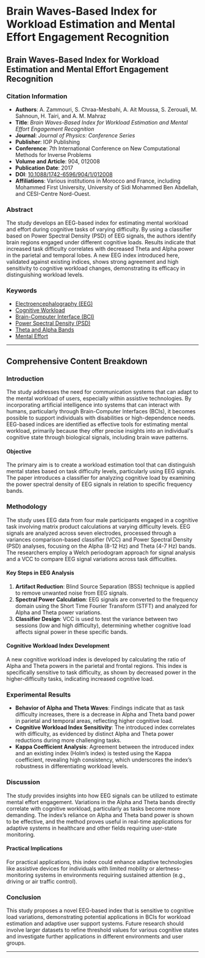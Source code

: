 # Brain Waves‐Based Index for Workload Estimation and Mental Effort Engagement Recognition

## **Brain Waves-Based Index for Workload Estimation and Mental Effort Engagement Recognition**

### Citation Information

* **Authors**: A. Zammouri, S. Chraa-Mesbahi, A. Ait Moussa, S. Zerouali, M. Sahnoun, H. Tairi, and A. M. Mahraz
* **Title**: _Brain Waves-Based Index for Workload Estimation and Mental Effort Engagement Recognition_
* **Journal**: _Journal of Physics: Conference Series_
* **Publisher**: IOP Publishing
* **Conference**: 7th International Conference on New Computational Methods for Inverse Problems
* **Volume and Article**: 904, 012008
* **Publication Date**: 2017
* **DOI**: [10.1088/1742-6596/904/1/012008](https://doi.org/10.1088/1742-6596/904/1/012008)
* **Affiliations**: Various institutions in Morocco and France, including Mohammed First University, University of Sidi Mohammed Ben Abdellah, and CESI-Centre Nord-Ouest.

### Abstract

The study develops an EEG-based index for estimating mental workload and effort during cognitive tasks of varying difficulty. By using a classifier based on Power Spectral Density (PSD) of EEG signals, the authors identify brain regions engaged under different cognitive loads. Results indicate that increased task difficulty correlates with decreased Theta and Alpha power in the parietal and temporal lobes. A new EEG index introduced here, validated against existing indices, shows strong agreement and high sensitivity to cognitive workload changes, demonstrating its efficacy in distinguishing workload levels.

### Keywords

* [Electroencephalography (EEG)](https://scholar.google.com/scholar?q=Electroencephalography+EEG)
* [Cognitive Workload](https://scholar.google.com/scholar?q=Cognitive+Workload)
* [Brain-Computer Interface (BCI)](https://scholar.google.com/scholar?q=Brain-Computer+Interface)
* [Power Spectral Density (PSD)](https://scholar.google.com/scholar?q=Power+Spectral+Density+PSD)
* [Theta and Alpha Bands](https://scholar.google.com/scholar?q=Theta+and+Alpha+Bands)
* [Mental Effort](https://scholar.google.com/scholar?q=Mental+Effort)

***

## Comprehensive Content Breakdown

### Introduction

The study addresses the need for communication systems that can adapt to the mental workload of users, especially within assistive technologies. By incorporating artificial intelligence into systems that can interact with humans, particularly through Brain-Computer Interfaces (BCIs), it becomes possible to support individuals with disabilities or high-dependence needs. EEG-based indices are identified as effective tools for estimating mental workload, primarily because they offer precise insights into an individual's cognitive state through biological signals, including brain wave patterns.

#### Objective

The primary aim is to create a workload estimation tool that can distinguish mental states based on task difficulty levels, particularly using EEG signals. The paper introduces a classifier for analyzing cognitive load by examining the power spectral density of EEG signals in relation to specific frequency bands.

### Methodology

The study uses EEG data from four male participants engaged in a cognitive task involving matrix product calculations at varying difficulty levels. EEG signals are analyzed across seven electrodes, processed through a variances comparison-based classifier (VCC) and Power Spectral Density (PSD) analyses, focusing on the Alpha (8-12 Hz) and Theta (4-7 Hz) bands. The researchers employ a Welch periodogram approach for signal analysis and a VCC to compare EEG signal variations across task difficulties.

#### Key Steps in EEG Analysis

1. **Artifact Reduction**: Blind Source Separation (BSS) technique is applied to remove unwanted noise from EEG signals.
2. **Spectral Power Calculation**: EEG signals are converted to the frequency domain using the Short Time Fourier Transform (STFT) and analyzed for Alpha and Theta power variations.
3. **Classifier Design**: VCC is used to test the variance between two sessions (low and high difficulty), determining whether cognitive load affects signal power in these specific bands.

#### Cognitive Workload Index Development

A new cognitive workload index is developed by calculating the ratio of Alpha and Theta powers in the parietal and frontal regions. This index is specifically sensitive to task difficulty, as shown by decreased power in the higher-difficulty tasks, indicating increased cognitive load.

### Experimental Results

* **Behavior of Alpha and Theta Waves**: Findings indicate that as task difficulty increases, there is a decrease in Alpha and Theta band power in parietal and temporal areas, reflecting higher cognitive load.
* **Cognitive Workload Index Sensitivity**: The introduced index correlates with difficulty, as evidenced by distinct Alpha and Theta power reductions during more challenging tasks.
* **Kappa Coefficient Analysis**: Agreement between the introduced index and an existing index (Holm’s index) is tested using the Kappa coefficient, revealing high consistency, which underscores the index’s robustness in differentiating workload levels.

### Discussion

The study provides insights into how EEG signals can be utilized to estimate mental effort engagement. Variations in the Alpha and Theta bands directly correlate with cognitive workload, particularly as tasks become more demanding. The index’s reliance on Alpha and Theta band power is shown to be effective, and the method proves useful in real-time applications for adaptive systems in healthcare and other fields requiring user-state monitoring.

#### Practical Implications

For practical applications, this index could enhance adaptive technologies like assistive devices for individuals with limited mobility or alertness-monitoring systems in environments requiring sustained attention (e.g., driving or air traffic control).

### Conclusion

This study proposes a novel EEG-based index that is sensitive to cognitive load variations, demonstrating potential applications in BCIs for workload estimation and adaptive user support systems. Future research should involve larger datasets to refine threshold values for various cognitive states and investigate further applications in different environments and user groups.

***
